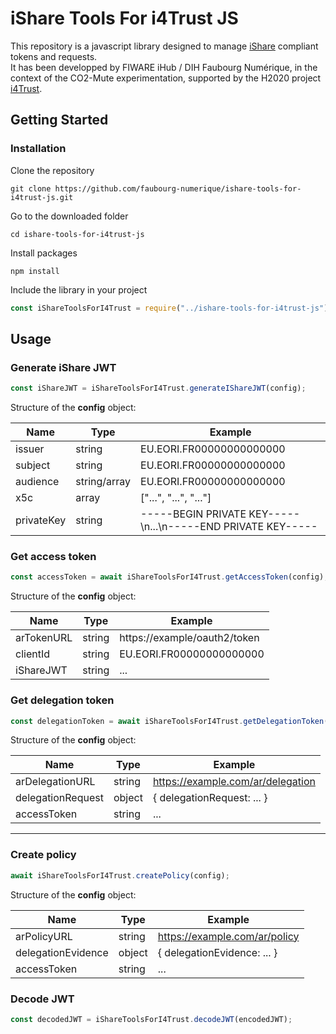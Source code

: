 # iShare Tools For i4Trust JS

This repository is a javascript library designed to manage [iShare](https://dev.ishare.eu/index.html) compliant tokens and requests.<br>
It has been developped by FIWARE iHub / DIH Faubourg Numérique, in the context of the CO2-Mute experimentation, supported by the H2020 project [i4Trust](https://i4trust.org/).

## Getting Started

### Installation

Clone the repository

```
git clone https://github.com/faubourg-numerique/ishare-tools-for-i4trust-js.git
```

Go to the downloaded folder

```
cd ishare-tools-for-i4trust-js
```

Install packages

```
npm install
```

Include the library in your project

```js
const iShareToolsForI4Trust = require("../ishare-tools-for-i4trust-js");
```

## Usage

### Generate iShare JWT

```js
const iShareJWT = iShareToolsForI4Trust.generateIShareJWT(config);
```

Structure of the **config** object:

| Name       | Type         | Example                                                     |
|------------|--------------|-------------------------------------------------------------|
| issuer     | string       | EU.EORI.FR00000000000000                                    |
| subject    | string       | EU.EORI.FR00000000000000                                    |
| audience   | string/array | EU.EORI.FR00000000000000                                    |
| x5c        | array        | ["...", "...", "..."]                                       |
| privateKey | string       | -----BEGIN PRIVATE KEY-----\n...\n-----END PRIVATE KEY----- |


### Get access token

```js
const accessToken = await iShareToolsForI4Trust.getAccessToken(config);
```

Structure of the **config** object:

| Name       | Type   | Example                      |
|------------|--------|------------------------------|
| arTokenURL | string | https://example/oauth2/token |
| clientId   | string | EU.EORI.FR00000000000000     |
| iShareJWT  | string | ...                          |

### Get delegation token

```js
const delegationToken = await iShareToolsForI4Trust.getDelegationToken(config);
```

Structure of the **config** object:

| Name              | Type   | Example                           |
|-------------------|--------|-----------------------------------|
| arDelegationURL   | string | https://example.com/ar/delegation |
| delegationRequest | object | { delegationRequest: ... }        |
| accessToken       | string | ...                               |

<hr>

### Create policy

```js
await iShareToolsForI4Trust.createPolicy(config);
```

Structure of the **config** object:

| Name               | Type   | Example                       |
|--------------------|--------|-------------------------------|
| arPolicyURL        | string | https://example.com/ar/policy |
| delegationEvidence | object | { delegationEvidence: ... }   |
| accessToken        | string | ...                           |

### Decode JWT

```js
const decodedJWT = iShareToolsForI4Trust.decodeJWT(encodedJWT);
```
